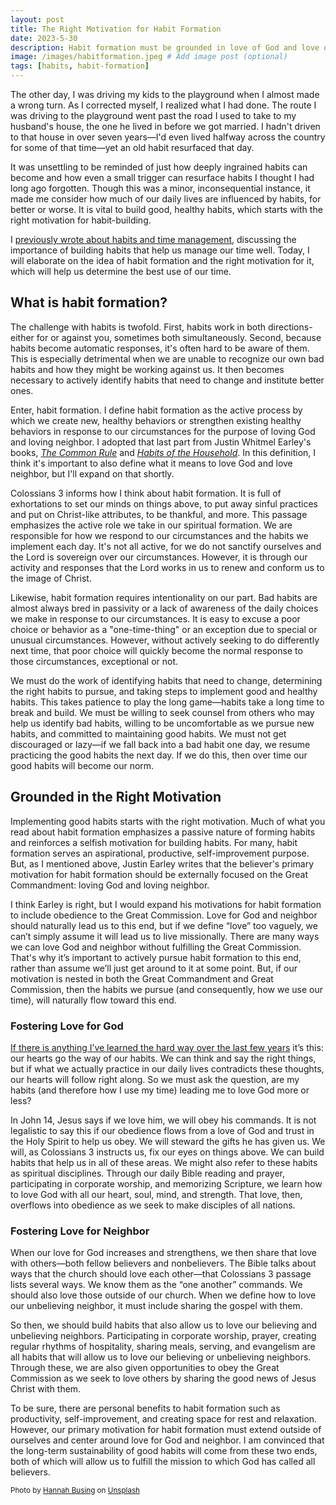 ```yaml
---
layout: post
title: The Right Motivation for Habit Formation
date: 2023-5-30
description: Habit formation must be grounded in love of God and love of neighbor, which will allow us to obey the Great Commission. 
image: /images/habitformation.jpeg # Add image post (optional)
tags: [habits, habit-formation]
---
```

The other day, I was driving my kids to the playground when I almost made a wrong turn. As I corrected myself, I realized what I had done. The route I was driving to the playground went past the road I used to take to my husband's house, the one he lived in before we got married. I hadn't driven to that house in over seven years—I'd even lived halfway across the country for some of that time—yet an old habit resurfaced that day. 

It was unsettling to be reminded of just how deeply ingrained habits can become and how even a small trigger can resurface habits I thought I had long ago forgotten. Though this was a minor, inconsequential instance, it made me consider how much of our daily lives are influenced by habits, for better or worse. It is vital to build good, healthy habits, which starts with the right motivation for habit-building.

I [previously wrote about habits and time management](https://meredithcook.net/2023/04/27/how-we-spend-our-days/), discussing the importance of building habits that help us manage our time well. Today, I will elaborate on the idea of habit formation and the right motivation for it, which will help us determine the best use of our time. 

## What is habit formation?  

The challenge with habits is twofold. First, habits work in both directions- either for or against you, sometimes both simultaneously. Second, because habits become automatic responses, it's often hard to be aware of them. This is especially detrimental when we are unable to recognize our own bad habits and how they might be working against us. It then becomes necessary to actively identify habits that need to change and institute better ones. 

Enter, habit formation. I define habit formation as the active process by which we create new, healthy behaviors or strengthen existing healthy behaviors in response to our circumstances for the purpose of loving God and loving neighbor. I adopted that last part from Justin Whitmel Earley's books, [_The Common Rule_](https://amzn.to/3MErmJs) and [*Habits of the Household*](https://amzn.to/3N3RKhn). In this definition, I think it's important to also define what it means to love God and love neighbor, but I'll expand on that shortly. 

Colossians 3 informs how I think about habit formation. It is full of exhortations to set our minds on things above, to put away sinful practices and put on Christ-like attributes, to be thankful, and more. This passage emphasizes the active role we take in our spiritual formation. We are responsible for how we respond to our circumstances and the habits we implement each day. It's not all active, for we do not sanctify ourselves and the Lord is sovereign over our circumstances. However, it is through our activity and responses that the Lord works in us to renew and conform us to the image of Christ. 

Likewise, habit formation requires intentionality on our part. Bad habits are almost always bred in passivity or a lack of awareness of the daily choices we make in response to our circumstances. It is easy to excuse a poor choice or behavior as a "one-time-thing" or an exception due to special or unusual circumstances. However,  without actively seeking to do differently next time, that poor choice will quickly become the normal response to those circumstances, exceptional or not.

We must do the work of identifying habits that need to change, determining the right habits to pursue, and taking steps to implement good and healthy habits. This takes patience to play the long game—habits take a long time to break and build. We must be willing to seek counsel from others who may help us identify bad habits, willing to be uncomfortable as we pursue new habits, and committed to maintaining good habits. We must not get discouraged or lazy—if we fall back into a bad habit one day, we resume practicing the good habits the next day. If we do this, then over time our good habits will become our norm.

## Grounded in the Right Motivation

Implementing good habits starts with the right motivation. Much of what you read about habit formation emphasizes a passive nature of forming habits and reinforces a selfish motivation for building habits. For many, habit formation serves an aspirational, productive, self-improvement purpose. But, as I mentioned above, Justin Earley writes that the believer's primary motivation for habit formation should be externally focused on the Great Commandment: loving God and loving neighbor.

I think Earley is right, but I would expand his motivations for habit formation to include obedience to the Great Commission. Love for God and neighbor should naturally lead us to this end, but if we define “love” too vaguely, we can’t simply assume it will lead us to live missionally. There are many ways we can love God and neighbor without fulfilling the Great Commission. That's why it’s important to actively pursue habit formation to this end, rather than assume we’ll just get around to it at some point. But, if our motivation is nested in both the Great Commandment and Great Commission, then the habits we pursue (and consequently, how we use our time), will naturally flow toward this end.

### Fostering Love for God

[If there is anything I’ve learned the hard way over the last few years](https://meredithcook.net/2022/02/05/climbing-the-slide/) it’s this: our hearts go the way of our habits. We can think and say the right things, but if what we actually practice in our daily lives contradicts these thoughts, our hearts will follow right along. So we must ask the question, are my habits (and therefore how I use my time) leading me to love God more or less? 

In John 14, Jesus says if we love him, we will obey his commands. It is not legalistic to say this if our obedience flows from a love of God and trust in the Holy Spirit to help us obey. We will steward the gifts he has given us. We will, as Colossians 3 instructs us, fix our eyes on things above. We can build habits that help us in all of these areas. We might also refer to these habits as spiritual disciplines. Through our daily Bible reading and prayer, participating in corporate worship, and memorizing Scripture, we learn how to love God with all our heart, soul, mind, and strength. That love, then, overflows into obedience as we seek to make disciples of all nations. 

### Fostering Love for Neighbor

When our love for God increases and strengthens, we then share that love with others—both fellow believers and nonbelievers. The Bible talks about ways that the church should love each other—that Colossians 3 passage lists several ways. We know them as the “one another” commands. We should also love those outside of our church. When we define how to love our unbelieving neighbor, it must include sharing the gospel with them. 

So then, we should build habits that also allow us to love our believing and unbelieving neighbors. Participating in corporate worship, prayer, creating regular rhythms of hospitality, sharing meals, serving, and evangelism are all habits that will allow us to love our believing or unbelieving neighbors. Through these, we are also given opportunities to obey the Great Commission as we seek to love others by sharing the good news of Jesus Christ with them.

To be sure, there are personal benefits to habit formation such as productivity, self-improvement, and creating space for rest and relaxation. However, our primary motivation for habit formation must extend outside of ourselves and center around love for God and neighbor. I am convinced that the long-term sustainability of good habits will come from these two ends, both of which will allow us to fulfill the mission to which God has called all believers. 

<sub>Photo by <a href="https://unsplash.com/pt-br/@hannahbusing?utm_source=unsplash&utm_medium=referral&utm_content=creditCopyText">Hannah Busing</a> on <a href="https://unsplash.com/s/photos/read-bible?license=free&utm_source=unsplash&utm_medium=referral&utm_content=creditCopyText">Unsplash</a></sub>
  
